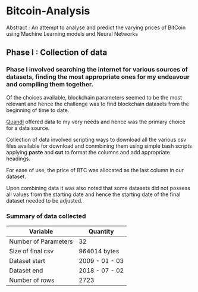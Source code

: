 # Bitcoin-Analysis
Abstract : An attempt to analyse and predict the varying prices of BitCoin using Machine Learning models and Neural Networks

## Phase I : Collection of data
### Phase I involved searching the internet for various sources of datasets, finding the most appropriate ones for my endeavour and compiling them together. 
Of the choices available, blockchain parameters seemed to be the most relevant and hence the challenge was to find blockchain datasets from the beginning of time to date.

[Quandl](https://www.quandl.com/) offered data to my very needs and hence was the primary choice for a data source.

Collection of data involved scripting ways to download all the various csv files available for download and conmbining them using simple bash scripts applying **paste** and **cut** to format the columns and add appropriate headings.

For ease of use, the price of BTC was allocated as the last column in our dataset.

Upon combining data it was also noted that some datasets did not possess all values from the starting date and hence the starting date of the final dataset needed to be adjusted.

### Summary of data collected
Variable | Quantity
-------- | ---------
Number of Parameters | 32
Size of final csv | 964014 bytes
Dataset start | 2009 - 01 - 03
Dataset end | 2018 - 07 - 02
Number of rows | 2723

